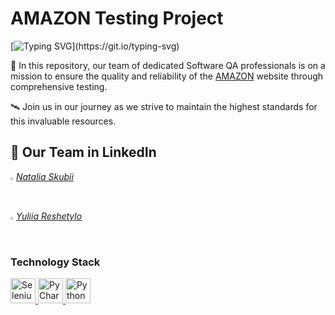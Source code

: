 # AMAZON Testing Project

<img src="https://encrypted-tbn0.gstatic.com/images?q=tbn:ANd9GcSEXsWZDZ_ze_rELgdRYwsNU24CYqIcJRxpdQ&amp;s" class="sFlh5c FyHeAf" alt="A very brief history of Amazon: the everything store" jsname="JuXqh" style="max-width: 1920px; width: 402px; height: 226px; margin: 0px; position: absolute; visibility: hidden;" data-ilt="1728498555977">



[![Typing SVG](https://readme-typing-svg.herokuapp.com?color=300000&size=21&multiline=true&width=700&lines=WELCOME+TO+AMAZON+TESTING+PROJECT!)](https://git.io/typing-svg)

🚀 In this repository, our team of dedicated Software QA professionals is on a mission to ensure the quality and reliability of the [AMAZON](https://www.amazon.com/) website through comprehensive testing.

🛰️ Join us in our journey as we strive to maintain the highest standards for this invaluable resources.
## 🚀 Our Team in LinkedIn

<code><img width="1%" src="https://github.com/user-attachments/assets/d8634330-234a-4e0e-b163-b8859a1b66bf"></code>
_[Natalia Skubii](https://www.linkedin.com/in/natalia-skubii/)_

<code><img width="1%" src="https://github.com/user-attachments/assets/d8634330-234a-4e0e-b163-b8859a1b66bf"></code>
_[Yuliia Reshetylo](https://www.linkedin.com/in//)_


### Technology Stack
<a href="https://www.jetbrains.com/idea/">
    <img src="https://seeklogo.com/images/S/selenium-logo-DB9103D7CF-seeklogo.com.png" width="40" height="40"  alt="Selenium"/>
</a>
<a href="https://www.jetbrains.com/idea/">
    <img src="https://blog.jetbrains.com/wp-content/uploads/2019/01/pycharm_icon.svg" width="40" height="40"  alt="PyCharm"/>
</a>
<a href="https://www.jetbrains.com/idea/">
    <img src="https://upload.wikimedia.org/wikipedia/commons/thumb/0/0a/Python.svg/270px-Python.svg.png" width="40" height="40"  alt="Python"/>
</a>
